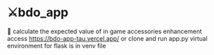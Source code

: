 # ⚔️bdo_app
💍 calculate the expected value of in game accessories enhancement
access https://bdo-app-tau.vercel.app/ or clone and run app.py
virtual environment for flask is in venv file
